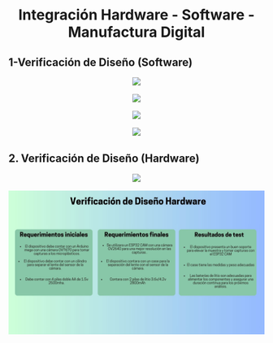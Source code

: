 <h1 align = "center">Integración Hardware - Software - Manufactura Digital</h1>
<h2 align = "left">1-Verificación de Diseño (Software)</h2>

<p align="center"><img src="https://github.com/SebastianSilvaSC/Fundamento-Grupo_5/blob/main/Proyecto/Imagenes/E9_29.jpg"></p>
<p align="center"><img src="https://github.com/SebastianSilvaSC/Fundamento-Grupo_5/blob/main/Proyecto/Imagenes/E9_30.jpg"></p>
<p align="center"><img src="https://github.com/SebastianSilvaSC/Fundamento-Grupo_5/blob/main/Proyecto/Imagenes/E9_31.jpg"></p>
<p align="center"><img src="https://github.com/SebastianSilvaSC/Fundamento-Grupo_5/blob/main/Proyecto/Imagenes/E9_32.jpg"></p>

<h2 align = "left">2. Verificación de Diseño (Hardware)</h2>
<p align="center"><img src="https://github.com/SebastianSilvaSC/Fundamento-Grupo_5/blob/main/Proyecto/Imagenes/h_verificación.jpg"></p>
<p align="center"><img src="https://github.com/SebastianSilvaSC/Fundamento-Grupo_5/blob/main/Proyecto/Imagenes/h_veri.jpg"></p>
